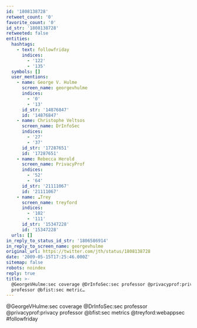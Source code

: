 ```yaml
---
id: '1808138728'
retweet_count: '0'
favorite_count: '0'
id_str: '1808138728'
retweeted: false
entities:
  hashtags:
    - text: followfriday
      indices:
        - '122'
        - '135'
  symbols: []
  user_mentions:
    - name: George V. Hulme
      screen_name: georgevhulme
      indices:
        - '0'
        - '13'
      id_str: '14876847'
      id: '14876847'
    - name: Christophe Veltsos
      screen_name: DrInfoSec
      indices:
        - '27'
        - '37'
      id_str: '17287651'
      id: '17287651'
    - name: Rebecca Herold
      screen_name: PrivacyProf
      indices:
        - '52'
        - '64'
      id_str: '21111067'
      id: '21111067'
    - name: ☁️Trey
      screen_name: treyford
      indices:
        - '102'
        - '111'
      id_str: '15347228'
      id: '15347228'
  urls: []
in_reply_to_status_id_str: '1806586914'
in_reply_to_screen_name: georgevhulme
original_url: https://twitter.com/jth/status/1808138728
date: '2009-05-15T17:25:46.000Z'
sitemap: false
robots: noindex
reply: true
title: >-
  @GeorgeVHulme:sec coverage @DrInfoSec:sec professor @privacyprof:privacy
  professor @bfist:sec metric…
---
```


@GeorgeVHulme:sec coverage @DrInfoSec:sec professor @privacyprof:privacy professor @bfist:sec metrics @treyford:webappsec #followfriday